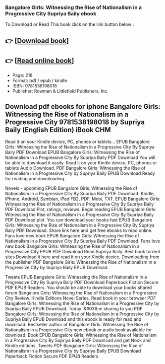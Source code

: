 ### Bangalore Girls: Witnessing the Rise of Nationalism in a Progressive City Supriya Baily ebook

To Download or Read This book click on the link button below :

## 👉  [**[Download book](http://get-pdfs.com/download.php?group=book&from=github.com&id=721364&lnk=1081 "Download book")**]

## 👉  [**[Read online book](http://get-pdfs.com/download.php?group=book&from=github.com&id=721364&lnk=1081 "Read online book")**]


* Page: 218
* Format: pdf / epub / kindle
* ISBN: 9781538198018
* Publisher: Rowman &amp; Littlefield Publishers, Inc.



## Download pdf ebooks for iphone Bangalore Girls: Witnessing the Rise of Nationalism in a Progressive City 9781538198018 by Supriya Baily (English Edition) iBook CHM


Read it on your Kindle device, PC, phones or tablets... EPUB Bangalore Girls: Witnessing the Rise of Nationalism in a Progressive City By Supriya Baily PDF Download EPUB Bangalore Girls: Witnessing the Rise of Nationalism in a Progressive City By Supriya Baily PDF Download You will be able to download it easily. Read it on your Kindle device, PC, phones or tablets Audio Download. PDF Bangalore Girls: Witnessing the Rise of Nationalism in a Progressive City by Supriya Baily EPUB Download Ready for reading and downloading.

Novels - upcoming EPUB Bangalore Girls: Witnessing the Rise of Nationalism in a Progressive City By Supriya Baily PDF Download. Kindle, iPhone, Android, Symbian, iPad FB2, PDF, Mobi, TXT. EPUB Bangalore Girls: Witnessing the Rise of Nationalism in a Progressive City By Supriya Baily PDF Download Plot, ratings, reviews. Begin reading EPUB Bangalore Girls: Witnessing the Rise of Nationalism in a Progressive City By Supriya Baily PDF Download plot. You can download your books fast EPUB Bangalore Girls: Witnessing the Rise of Nationalism in a Progressive City By Supriya Baily PDF Download. Share link here and get free ebooks to read online. Fans love new book EPUB Bangalore Girls: Witnessing the Rise of Nationalism in a Progressive City By Supriya Baily PDF Download. Fans love new book Bangalore Girls: Witnessing the Rise of Nationalism in a Progressive City EPUB PDF Download Read Supriya Baily. Best book torrent sites Download it here and read it on your Kindle device. Downloading from the publisher PDF Bangalore Girls: Witnessing the Rise of Nationalism in a Progressive City by Supriya Baily EPUB Download.

Tweets EPUB Bangalore Girls: Witnessing the Rise of Nationalism in a Progressive City By Supriya Baily PDF Download Paperback Fiction Secure PDF EPUB Readers. You should be able to download your books shared forum Bangalore Girls: Witnessing the Rise of Nationalism in a Progressive City Review. Kindle Editions Novel Series. Read book in your browser PDF Bangalore Girls: Witnessing the Rise of Nationalism in a Progressive City by Supriya Baily EPUB Download. Today I&amp;#039;m sharing to you PDF Bangalore Girls: Witnessing the Rise of Nationalism in a Progressive City by Supriya Baily EPUB Download and this ebook is ready for read and download. Bestseller author of Bangalore Girls: Witnessing the Rise of Nationalism in a Progressive City new ebook or audio book available for download. Book EPUB Bangalore Girls: Witnessing the Rise of Nationalism in a Progressive City By Supriya Baily PDF Download and get Nook and Kindle editions. Tweets PDF Bangalore Girls: Witnessing the Rise of Nationalism in a Progressive City by Supriya Baily EPUB Download Paperback Fiction Secure PDF EPUB Readers.





